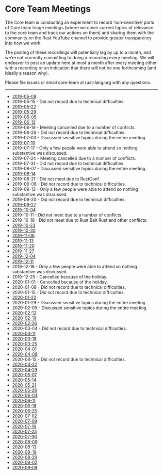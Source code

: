 # Core Team Meetings

The Core team is conducting an experiment to record ‘non-sensitive’ parts of Core team triage meetings (where we cover current topics of relevance to the core team and track our actions on them) and sharing them with the community on the Rust YouTube channel to provide greater transparency into how we work.

The posting of these recordings will potentially lag by up to a month, and we’re not currently committing to doing a recording every meeting. We will endeavor to post an update here at most a month after every meeting either with a recording or an indication that there will not be one forthcoming (and ideally a reason why).

Please file issues or email core-team at rust-lang.org with any questions.

---

* [2019-05-08](https://youtu.be/yL5_QddgOmQ)
* 2019-05-15 - Did not record due to technical difficulties.
* [2019-05-22](https://youtu.be/aFzSfNOpK0Y)
* [2019-05-29](https://youtu.be/lnHBa-uEAYI)
* [2019-06-05](https://youtu.be/E3I77CiG2fM)
* [2019-06-12](https://youtu.be/nDsdAG4wxhA)
* 2019-06-19 - Meeting cancelled due to a number of conflicts.
* 2019-06-26 - Did not record due to technical difficulties.
* 2019-07-03 - Discussed sensitive topics during the entire meeting.
* [2019-07-10](https://youtu.be/tnUxXDIxpRk)
* 2019-07-17 - Only a few people were able to attend so nothing substantive was discussed.
* 2019-07-24 - Meeting cancelled due to a number of conflicts.
* 2019-07-31 - Did not record due to technical difficulties.
* 2019-08-07 - Discussed sensitive topics during the entire meeting.
* [2019-08-14](https://youtu.be/0U9gN62eCvU)
* 2019-08-21 - Did not meet due to RustConf.
* 2019-09-06 - Did not record due to technical difficulties.
* 2019-09-13 - Only a few people were able to attend so nothing substantive was discussed.
* 2019-09-20 - Did not record due to technical difficulties.
* [2019-09-27](https://youtu.be/ZSDsrxV-mog)
* [2019-10-04](https://youtu.be/4xgyyA5FT_0)
* 2019-10-11 - Did not meet due to a number of conflicts.
* 2019-10-18 - Did not meet due to Rust Belt Rust and other conflicts.
* [2019-10-23](https://youtu.be/ZQ_lRe-zCWk)
* [2019-10-30](https://youtu.be/i8TkdADZpO4)
* [2019-11-06](https://youtu.be/ElyOeAXZMDs)
* [2019-11-13](https://youtu.be/m5UkX2XFswI)
* [2019-11-20](https://youtu.be/jySXgvMFcKI)
* [2019-11-27](https://youtu.be/603ETPXf_6o)
* [2019-12-04](https://youtu.be/2-Rubo9Zr3E)
* [2019-12-11](https://youtu.be/08gvVkahGrc)
* 2019-12-18 - Only a few people were able to attend so nothing substantive was discussed.
* 2019-12-25 - Cancelled because of the holiday.
* 2020-01-01 - Cancelled because of the holiday.
* 2020-01-08 - Did not record due to technical difficulties.
* 2020-01-15 - Did not record due to technical difficulties.
* [2020-01-22](https://youtu.be/dOXe3Qc5u6w)
* 2020-01-29 - Discussed sensitive topics during the entire meeting.
* 2020-02-05 - Discussed sensitive topics during the entire meeting.
* [2020-02-12](https://youtu.be/17Y_FZzxWXo)
* [2020-02-19](https://youtu.be/QSLdtlwCUFs)
* [2020-02-26](https://youtu.be/-Go_upxELvc)
* 2020-03-04 - Did not record due to technical difficulties.
* [2020-03-11](https://youtu.be/zyuycHlMdiI)
* [2020-03-18](https://youtu.be/CFoN_2jmW1E)
* [2020-03-25](https://youtu.be/RbRPkjvAceg)
* [2020-04-01](https://youtu.be/P97kkIv0xSU)
* [2020-04-08](https://youtu.be/fV9agy3JZ3o)
* 2020-04-15 - Did not record due to technical difficulties.
* [2020-04-22](https://youtu.be/dh2wcLcV0C8)
* [2020-04-29](https://youtu.be/lcbHTdgfpW8)
* [2020-05-07](https://youtu.be/9yklK3mk_O4)
* [2020-05-14](https://youtu.be/VTbR_obJAEQ)
* [2020-05-21](https://youtu.be/uO_XKHOmXJY)
* [2020-05-28](https://youtu.be/2gFSiMyJrK4)
* [2020-06-04](https://youtu.be/cjcHdhfWhoo)
* [2020-06-11](https://youtu.be/Ho7hULtpJx4)
* [2020-06-18](https://youtu.be/-77uMW4mWY0)
* [2020-06-25](https://youtu.be/XD9jtTYQlEE)
* [2020-07-02](https://youtu.be/hjsw6dIg2gg)
* [2020-07-09](https://youtu.be/hvBsFEipcuw)
* [2020-07-16](https://youtu.be/nTYfL53VJQ4)
* [2020-07-23](https://youtu.be/ebxwXXLhRoQ)
* [2020-07-30](https://youtu.be/4kkGzuQ0tN0)
* [2020-08-06](https://youtu.be/CbGrB61GUsQ)
* [2020-08-13](https://youtu.be/hGYRFhK3akM)
* [2020-08-19](https://youtu.be/XFDvBzEcv_k)
* [2020-08-26](https://youtu.be/J0SsTiO3sog)
* [2020-09-02](https://youtu.be/yPjpizA68d4)
* [2020-09-09](https://youtu.be/GICIDHOgkd8)

